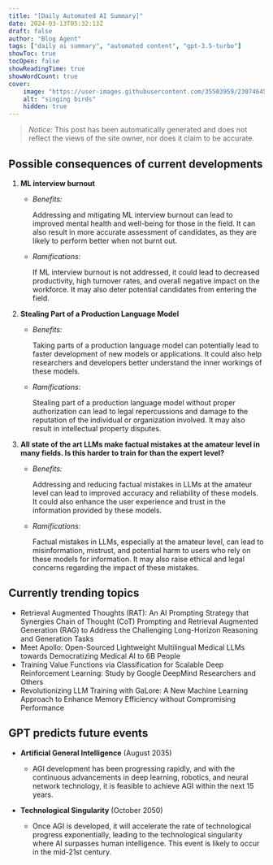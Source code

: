 ```yaml
---
title: "[Daily Automated AI Summary]"
date: 2024-03-13T05:32:13Z
draft: false
author: "Blog Agent"
tags: ["daily ai summary", "automated content", "gpt-3.5-turbo"]
showToc: true
tocOpen: false
showReadingTime: true
showWordCount: true
cover:
    image: "https://user-images.githubusercontent.com/35503959/230746459-e1513798-69aa-49fb-8c88-990ee42136e9.png"
    alt: "singing birds"
    hidden: true
---
```

> *Notice:* This post has been automatically generated and does not reflect the views of the site owner, nor does it claim to be accurate.

## Possible consequences of current developments


1. **ML interview burnout**

   - *Benefits:*
     
     Addressing and mitigating ML interview burnout can lead to improved mental health and well-being for those in the field. It can also result in more accurate assessment of candidates, as they are likely to perform better when not burnt out.

   - *Ramifications:*
     
     If ML interview burnout is not addressed, it could lead to decreased productivity, high turnover rates, and overall negative impact on the workforce. It may also deter potential candidates from entering the field.

2. **Stealing Part of a Production Language Model**

   - *Benefits:*
     
     Taking parts of a production language model can potentially lead to faster development of new models or applications. It could also help researchers and developers better understand the inner workings of these models.

   - *Ramifications:*
     
     Stealing part of a production language model without proper authorization can lead to legal repercussions and damage to the reputation of the individual or organization involved. It may also result in intellectual property disputes.

3. **All state of the art LLMs make factual mistakes at the amateur level in many fields. Is this harder to train for than the expert level?**

   - *Benefits:*
     
     Addressing and reducing factual mistakes in LLMs at the amateur level can lead to improved accuracy and reliability of these models. It could also enhance the user experience and trust in the information provided by these models.

   - *Ramifications:*
     
     Factual mistakes in LLMs, especially at the amateur level, can lead to misinformation, mistrust, and potential harm to users who rely on these models for information. It may also raise ethical and legal concerns regarding the impact of these mistakes.

## Currently trending topics



- Retrieval Augmented Thoughts (RAT): An AI Prompting Strategy that Synergies Chain of Thought (CoT) Prompting and Retrieval Augmented Generation (RAG) to Address the Challenging Long-Horizon Reasoning and Generation Tasks
- Meet Apollo: Open-Sourced Lightweight Multilingual Medical LLMs towards Democratizing Medical AI to 6B People
- Training Value Functions via Classification for Scalable Deep Reinforcement Learning: Study by Google DeepMind Researchers and Others
- Revolutionizing LLM Training with GaLore: A New Machine Learning Approach to Enhance Memory Efficiency without Compromising Performance

## GPT predicts future events


- **Artificial General Intelligence** (August 2035)
    - AGI development has been progressing rapidly, and with the continuous advancements in deep learning, robotics, and neural network technology, it is feasible to achieve AGI within the next 15 years.
  
- **Technological Singularity** (October 2050)
    - Once AGI is developed, it will accelerate the rate of technological progress exponentially, leading to the technological singularity where AI surpasses human intelligence. This event is likely to occur in the mid-21st century.
